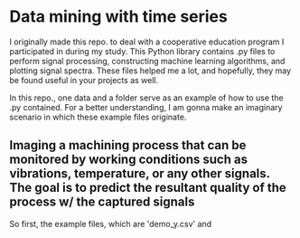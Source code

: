 # Data mining with time series
I originally made this repo. to deal with a cooperative education program I participated in during my study. This Python library contains .py files to perform signal processing, constructing machine learning algorithms, and plotting signal spectra. These files helped me a lot, and hopefully, they may be found useful in your projects as well.

In this repo., one data and a folder serve as an example of how to use the .py contained. For a better understanding, I am gonna make an imaginary scenario in which these example files originate.
## Imaging a machining process that can be monitored by working conditions such as vibrations, temperature, or any other signals. The goal is to predict the resultant quality of the process w/ the captured signals

So first, the example files, which are 'demo_y.csv' and 
